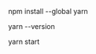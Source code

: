 <!-- global inslall yarn -->

npm install --global yarn

<!-- chech yarn version -->

yarn --version

<!-- run build -->

yarn start
